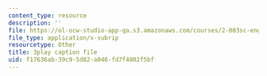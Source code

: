 ```yaml
---
content_type: resource
description: ''
file: https://ol-ocw-studio-app-qa.s3.amazonaws.com/courses/2-003sc-engineering-dynamics-fall-2011/f17636ab39c95d82a046fd7f4002f5bf_mB_rrEN_Ltc.vtt
file_type: application/x-subrip
resourcetype: Other
title: 3play caption file
uid: f17636ab-39c9-5d82-a046-fd7f4002f5bf
---
```

